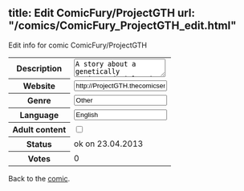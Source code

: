 title: Edit ComicFury/ProjectGTH
url: "/comics/ComicFury_ProjectGTH_edit.html"
---
Edit info for comic ComicFury/ProjectGTH

<form name="comic" action="http://gaepostmail.appengine.com/comic" name="post">
<table class="comicinfo">
<tr>
<th>Description</th><td><textarea name="description">A story about a genetically engineered girl made to be a killing machine. Who now tries to live a normal life after escaping her creators, but is still haunted by her past</textarea></td>
</tr>
<tr>
<th>Website</th><td><input type="text" name="url" value="http://ProjectGTH.thecomicseries.com/"/></td>
</tr>
<tr>
<th>Genre</th><td><input type="text" name="genre" value="Other"/></td>
</tr>
<tr>
<th>Language</th><td><input type="text" name="language" value="English"/></td>
</tr>
<tr>
<th>Adult content</th><td><input type="checkbox" name="adult" value="adult" /></td>
</tr>
<tr>
<th>Status</th><td>ok on 23.04.2013</td>
</tr>
<tr>
<th>Votes</th><td>0</div></td>
</tr>
</table>
</form>

Back to the [comic](/comics/ComicFury_ProjectGTH.html).
